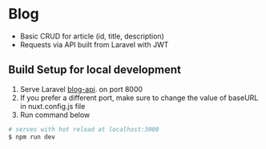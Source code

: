 # Blog

- Basic CRUD for article (id, title, description)
- Requests via API built from Laravel with JWT

## Build Setup for local development
1. Serve Laravel [blog-api](https://github.com/acetdecastro/blog-api). on port 8000
2. If you prefer a different port, make sure to change the value of baseURL in nuxt.config.js file
3. Run command below
``` bash
# serves with hot reload at localhost:3000
$ npm run dev